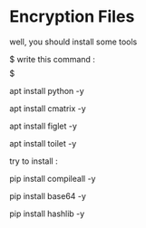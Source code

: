 # Encryption Files

well, you should install some tools

$$$$$ write this command : $$$$$


apt install python -y

apt install cmatrix -y

apt install figlet -y

apt install toilet -y

  try to install :
  
pip install compileall -y

pip install base64 -y

pip install hashlib -y
